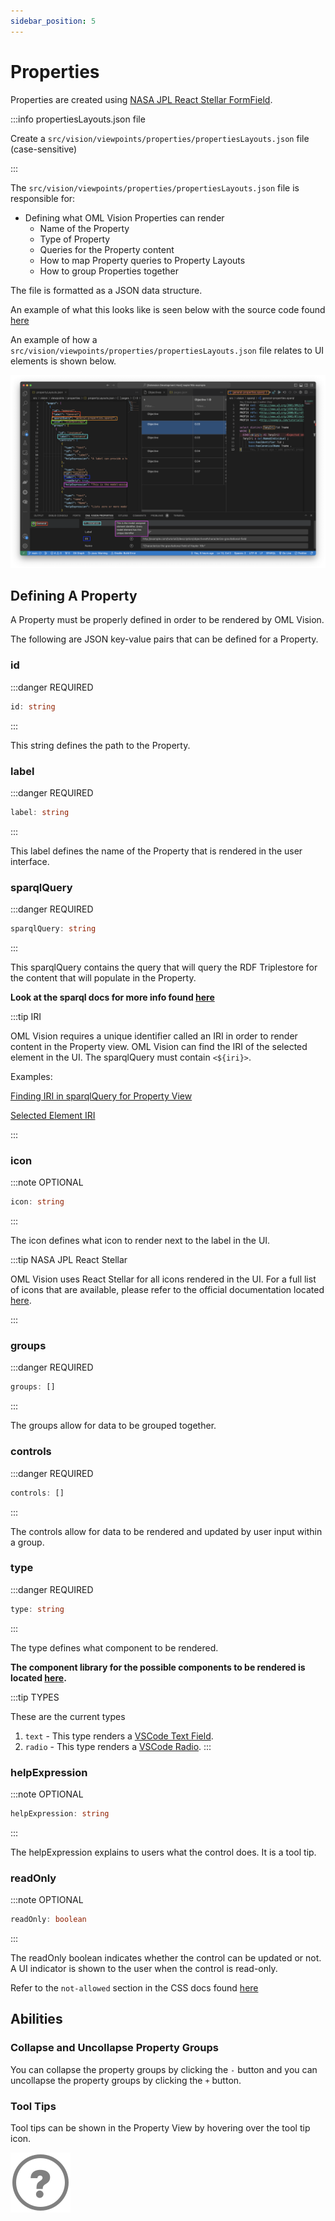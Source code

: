 ```yaml
---
sidebar_position: 5
---
```


# Properties

Properties are created using [NASA JPL React Stellar FormField](https://nasa-jpl.github.io/react-stellar/?path=/docs/components-formfield--docs).

:::info propertiesLayouts.json file

Create a `src/vision/viewpoints/properties/propertiesLayouts.json` file (case-sensitive)

:::

The `src/vision/viewpoints/properties/propertiesLayouts.json` file is responsible for: 

- Defining what OML Vision Properties can render
  - Name of the Property
  - Type of Property
  - Queries for the Property content
  - How to map Property queries to Property Layouts
  - How to group Properties together

The file is formatted as a JSON data structure.

<!-- TODO: Change to opencaesar repo -->
An example of what this looks like is seen below with the source code found [here](https://github.com/pogi7/kepler16b-example/blob/main/src/vision/viewpoints/properties/propertyLayouts.json)

An example of how a `src/vision/viewpoints/properties/propertiesLayouts.json` file relates to UI elements is shown below.

![Property Layouts JSON](./img/propertyLayoutsJson.png)

## Defining A Property

A Property must be properly defined in order to be rendered by OML Vision.  

The following are JSON key-value pairs that can be defined for a Property.

### id
:::danger REQUIRED

```typescript
id: string
```

:::

This string defines the path to the Property.

### label
:::danger REQUIRED

```typescript
label: string
```

:::


This label defines the name of the Property that is rendered in the user interface.  

### sparqlQuery
:::danger REQUIRED

```typescript
sparqlQuery: string
```

:::

This sparqlQuery contains the query that will query the RDF Triplestore for the content that will populate in the Property. 

**Look at the sparql docs for more info found [here](/docs/api-documentation/sparql)**

:::tip IRI

OML Vision requires a unique identifier called an IRI in order to render content in the Property view.  OML Vision can find the IRI of the selected element in the UI.  The sparqlQuery must contain `<${iri}>`.

Examples:

[Finding IRI in sparqlQuery for Property View](https://github.com/pogi7/kepler16b-example/blob/main/src/vision/sparql/general-properties.sparql#L9) 

[Selected Element IRI](https://github.com/pogi7/kepler16b-example/blob/main/src/vision/sparql/components.sparql#L5-L7)

:::

### icon
:::note OPTIONAL

```typescript
icon: string
```

:::

The icon defines what icon to render next to the label in the UI.

:::tip NASA JPL React Stellar

OML Vision uses React Stellar for all icons rendered in the UI.  For a full list of icons that are available, please refer to the official documentation located [here](https://nasa-jpl.github.io/react-stellar/?path=/docs/components-icons-icon--docs).

:::

### groups
:::danger REQUIRED

```typescript
groups: []
```

:::

The groups allow for data to be grouped together.

### controls
:::danger REQUIRED

```typescript
controls: []
```

:::

The controls allow for data to be rendered and updated by user input within a group. 

### type
:::danger REQUIRED

```typescript
type: string
```

:::


The type defines what component to be rendered. 

**The component library for the possible components to be rendered is located [here](https://github.com/microsoft/vscode-webview-ui-toolkit/tree/main).**

:::tip TYPES

These are the current types
1. `text` -  This type renders a [VSCode Text Field](https://github.com/microsoft/vscode-webview-ui-toolkit/tree/main/src/text-field).
2. `radio` -  This type renders a [VSCode Radio](https://github.com/microsoft/vscode-webview-ui-toolkit/tree/main/src/radio).
:::

### helpExpression
:::note OPTIONAL

```typescript
helpExpression: string
```

:::

The helpExpression explains to users what the control does.  It is a tool tip.

### readOnly
:::note OPTIONAL

```typescript
readOnly: boolean
```

:::

The readOnly boolean indicates whether the control can be updated or not.  A UI indicator is shown to the user when the control is read-only.

Refer to the `not-allowed` section in the CSS docs found [here](https://developer.mozilla.org/en-US/docs/Web/CSS/cursor)

## Abilities

### Collapse and Uncollapse Property Groups

You can collapse the property groups by clicking the `-` button and you can uncollapse the property groups by clicking the `+` button.

### Tool Tips 

Tool tips can be shown in the Property View by hovering over the tool tip icon.

![Tool Tip](./svg/ToolTip.svg)